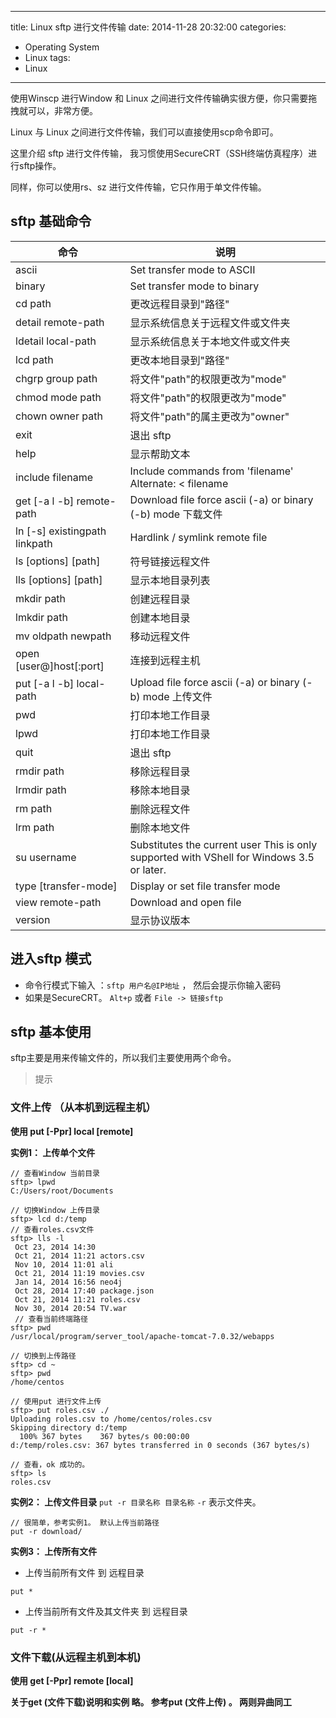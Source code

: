 ﻿----
title: Linux sftp 进行文件传输
date: 2014-11-28 20:32:00
categories: 
- Operating System
- Linux
tags:
- Linux
----

使用Winscp 进行Window 和 Linux 之间进行文件传输确实很方便，你只需要拖拽就可以，非常方便。

Linux 与 Linux 之间进行文件传输，我们可以直接使用scp命令即可。

这里介绍 sftp 进行文件传输， 我习惯使用SecureCRT（SSH终端仿真程序）进行sftp操作。

同样，你可以使用rs、sz 进行文件传输，它只作用于单文件传输。



## sftp 基础命令

命令 | 说明
--- | ---
ascii                          | Set transfer mode to ASCII
binary                         | Set transfer mode to binary
cd path                        |更改远程目录到"路径"
detail remote-path             |  显示系统信息关于远程文件或文件夹
ldetail local-path             |显示系统信息关于本地文件或文件夹
lcd path                       |更改本地目录到"路径" 
chgrp group path               | 将文件"path"的权限更改为"mode" 
chmod mode path                | 将文件"path"的权限更改为"mode" 
chown owner path               | 将文件"path"的属主更改为"owner" 
exit                           | 退出 sftp 
help                           | 显示帮助文本
include filename               | Include commands from 'filename' Alternate: < filename
get [-a l -b] remote-path      | Download file force ascii (-a) or binary (-b) mode 下载文件
ln [-s] existingpath linkpath  | Hardlink / symlink remote file
ls [options] [path]            |符号链接远程文件 
lls [options] [path]           |显示本地目录列表 
mkdir path                     |创建远程目录 
lmkdir path                    |创建本地目录
mv oldpath newpath             |移动远程文件
open [user@]host[:port]        | 连接到远程主机
put [-a l -b] local-path       | Upload file force ascii (-a) or binary (-b) mode 上传文件
pwd                            | 打印本地工作目录
lpwd                           | 打印本地工作目录
quit                           | 退出 sftp
rmdir path                     |移除远程目录
lrmdir path                    |移除本地目录 
rm path                        | 删除远程文件
lrm path                       |删除本地文件
su username                    | Substitutes the current user This is only supported with VShell for Windows 3.5 or later.
type [transfer-mode]           | Display or set file transfer mode
view remote-path               | Download and open file
version                        |显示协议版本

## 进入sftp 模式
* 命令行模式下输入 ：`sftp 用户名@IP地址` ， 然后会提示你输入密码
* 如果是SecureCRT。 `Alt+p` 或者 `File -> 链接sftp`

## sftp 基本使用
sftp主要是用来传输文件的，所以我们主要使用两个命令。
> 提示 
### 文件上传 （从本机到远程主机）

**使用 put [-Ppr] local [remote]**

**实例1： 上传单个文件**
```
// 查看Window 当前目录
sftp> lpwd
C:/Users/root/Documents

// 切换Window 上传目录
sftp> lcd d:/temp 
// 查看roles.csv文件
sftp> lls -l
 Oct 23, 2014 14:30 
 Oct 21, 2014 11:21 actors.csv
 Nov 10, 2014 11:01 ali
 Oct 21, 2014 11:19 movies.csv
 Jan 14, 2014 16:56 neo4j
 Oct 28, 2014 17:40 package.json
 Oct 21, 2014 11:21 roles.csv
 Nov 30, 2014 20:54 TV.war
 // 查看当前终端路径
sftp> pwd                
/usr/local/program/server_tool/apache-tomcat-7.0.32/webapps

// 切换到上传路径
sftp> cd ~
sftp> pwd
/home/centos

// 使用put 进行文件上传
sftp> put roles.csv ./
Uploading roles.csv to /home/centos/roles.csv
Skipping directory d:/temp
  100% 367 bytes    367 bytes/s 00:00:00     
d:/temp/roles.csv: 367 bytes transferred in 0 seconds (367 bytes/s)

// 查看，ok 成功的。
sftp> ls
roles.csv
```
**实例2： 上传文件目录**
`put -r 目录名称 目录名称` `-r` 表示文件夹。
```
// 很简单，参考实例1。 默认上传当前路径
put -r download/

```

**实例3： 上传所有文件**
* 上传当前所有文件 到 远程目录
```
put * 
```
* 上传当前所有文件及其文件夹 到 远程目录
```
put -r *
```
### 文件下载(从远程主机到本机)

**使用 get [-Ppr] remote [local]**


**关于get (文件下载)说明和实例 略。   参考put (文件上传) 。 两则异曲同工**
